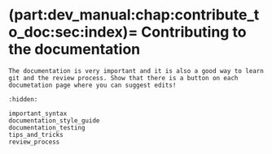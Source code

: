 (part:dev_manual:chap:contribute_to_doc:sec:index)=
Contributing to the documentation
=================================

```{todo}
The documentation is very important and it is also a good way to learn git and the review process. Show that there is a button on each documetation page where you can suggest edits!
```

```{toctree}
:hidden:

important_syntax
documentation_style_guide
documentation_testing
tips_and_tricks
review_process
```